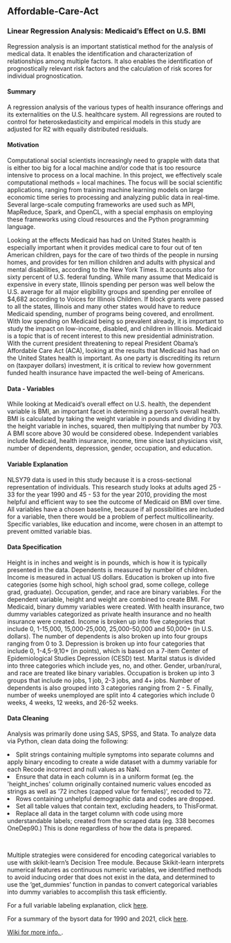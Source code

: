 ## Affordable-Care-Act

### Linear Regression Analysis: Medicaid’s Effect on U.S. BMI

Regression analysis is an important statistical method for the analysis of medical data. It enables the identification and characterization of relationships among multiple factors. It also enables the identification of prognostically relevant risk factors and the calculation of risk scores for individual prognostication.

#### Summary
A regression analysis of the various types of health insurance offerings and its externalities on the U.S. healthcare system. All regressions are routed to control for heteroskedasticity and empirical models in this study are adjusted for R2 with equally distributed residuals. 

#### Motivation 
Computational social scientists increasingly need to grapple with data that is either too big for a local machine and/or code that is too resource intensive to process on a local machine. In this project, we effectively scale computational methods = local machines. The focus will be social scientific applications, ranging from training machine learning models on large economic time series to processing and analyzing public data in real-time. Several large-scale computing frameworks are used such as MPI, MapReduce, Spark, and OpenCL, with a special emphasis on employing these frameworks using cloud resources and the Python programming language.

Looking at the effects Medicaid has had on United States health is especially important when it provides medical care to four out of ten American children, pays for the care of two thirds of the people in nursing homes, and provides for ten million children and adults with physical and mental disabilities, according to the New York Times. It accounts also for sixty percent of U.S. federal funding. While many assume that Medicaid is expensive in every state, Illinois spending per person was well below the U.S. average for all major eligibility groups and spending per enrollee of $4,682 according to Voices for Illinois Children. If block grants were passed to all the states, Illinois and many other states would have to reduce Medicaid spending, number of programs being covered, and enrollment. With low spending on Medicaid being so prevalent already, it is important to study the impact on low-income, disabled, and children in Illinois. Medicaid is a topic that is of recent interest to this new presidential administration. With the current president threatening to repeal President Obama’s Affordable Care Act (ACA), looking at the results that Medicaid has had on the United States health is important. As one party is discrediting its return on (taxpayer dollars) investment, it is critical to review how government funded health insurance have impacted the well-being of Americans.

#### Data - Variables
While looking at Medicaid’s overall effect on U.S. health, the dependent variable is BMI, an important facet in determining a person’s overall health. BMI is calculated by taking the weight variable in pounds and dividing it by the height variable in inches, squared, then multiplying that number by 703. A BMI score above 30 would be considered obese. Independent variables include Medicaid, health insurance, income, time since last physicians visit, number of dependents, depression, gender, occupation, and education. 

#### Variable Explanation
NLSY79 data is used in this study because it is a cross-sectional representation of individuals. This research study looks at adults aged 25 - 33 for the year 1990 and 45 - 53 for the year 2010, providing the most helpful and efficient way to see the outcome of Medicaid on BMI over time. All variables have a chosen baseline, because if all possibilities are included for a variable, then there would be a problem of perfect multicollinearity. Specific variables, like education and income, were chosen in an attempt to prevent omitted variable bias.

#### Data Specification 
Height is in inches and weight is in pounds, which is how it is typically presented in the data. Dependents is measured by number of children. Income is measured in actual US dollars. Education is broken up into five categories (some high school, high school grad, some college, college grad, graduate). Occupation, gender, and race are binary variables. 
For the dependent variable, height and weight are combined to create BMI. 
For Medicaid, binary dummy variables were created. With health insurance, two dummy variables categorized as private health insurance and no health insurance were created. 
Income is broken up into five categories that include 0, 1-15,000, 15,000-25,000, 25,000-50,000 and 50,000+ (in U.S. dollars). 
The number of dependents is also broken up into four groups ranging from 0 to 3. 
Depression is broken up into four categories that include 0, 1-4,5-9,10+ (in points), which is based on a 7-item Center of Epidemiological Studies Depression (CESD) test. 
Marital status is divided into three categories which include yes, no, and other. 
Gender, urban/rural, and race are treated like binary variables. 
Occupation is broken up into 3 groups that include no jobs, 1 job, 2-3 jobs, and 4+ jobs. 
Number of dependents is also grouped into 3 categories ranging from 2 - 5. 
Finally, number of weeks unemployed are split into 4 categories which include 0 weeks, 4 weeks, 12 weeks, and 26-52 weeks. 

#### Data Cleaning
Analysis was primarily done using SAS, SPSS, and Stata. To analyze data via Python, clean data doing the following:
<li> Split strings containing multiple symptoms into separate columns and apply binary encoding to create a wide dataset with a dummy variable for each
Recode incorrect and null values as NaN. </li>

<li>Ensure that data in each column is in a uniform format (eg. the 'height_inches' column originally contained numeric values encoded as strings as well as '72 inches (capped value for females)', recoded to 72.</li>

<li>Rows containing unhelpful demographic data and codes are dropped.</li>

<li>Set all table values that contain text, excluding headers, to ThisFormat.</li>

<li>Replace all data in the target column with code using more understandable labels; created from the scraped data (eg. 338 becomes OneDep90.) This is done regardless of how the data is prepared. </li>


&nbsp;

<p> Multiple strategies were considered for encoding categorical variables to use with skikit-learn’s Decision Tree module. Because Skikit-learn interprets numerical features as continuous numeric variables, we identified methods to avoid inducing order that does not exist in the data, and determined to use the ‘get_dummies’ function in pandas to convert categorical variables into dummy variables to accomplish this task efficiently. </p>




For a full variable labeling explanation, click [here](https://github.com/jessicachitkuer/MedicaidRegressionAnalysis/blob/main/.github/workflows/NLSY79%20codes.pdf). 

For a summary of the bysort data for 1990 and 2021, click [here](https://github.com/jessicachitkuer/MedicaidRegressionAnalysis/blob/jessicachitkuer-patch-1/Summ%20and%20by%20sort%20for%201990%20and%202010.pdf).

[Wiki for more info. ](https://github.com/jessicachitkuer/MedicaidRegressionAnalysis/wiki).

